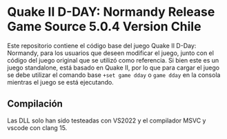 # Quake II D-DAY: Normandy Release Game Source 5.0.4 Version Chile

Este repositorio contiene el código base del juego Quake II D-Day: Normandy, para los usuarios que deseen modificar el juego, junto con el código del juego original que se utilizó como referencia. Si bien este es un juego standalone, está basado en Quake II, por lo que para cargar el juego se debe utilizar el comando base `+set game dday` o `game dday` en la consola mientras el juego se está ejecutando.


## Compilación

Las DLL solo han sido testeadas con VS2022 y el compilador MSVC y vscode con clang 15.